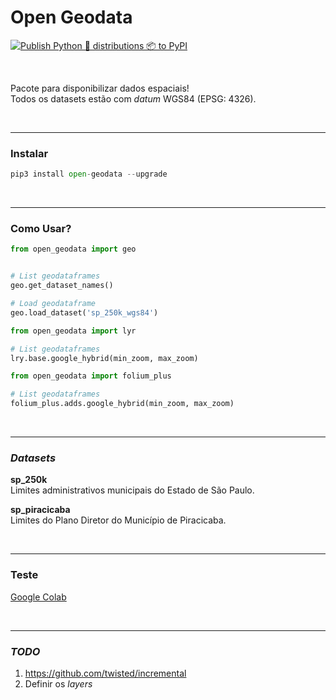 # Open Geodata

[![Publish Python 🐍 distributions 📦 to PyPI](https://github.com/open-geodata/open-geodata/actions/workflows/publish-to-pypi.yml/badge.svg)](https://github.com/open-geodata/open-geodata/actions/workflows/publish-to-pypi.yml)


<br>

Pacote para disponibilizar dados espaciais!
<br>
Todos os datasets estão com *datum* WGS84 (EPSG: 4326).

<br>

---

### Instalar

```python
pip3 install open-geodata --upgrade
```

<br>

---

### Como Usar?

```python
from open_geodata import geo


# List geodataframes
geo.get_dataset_names()

# Load geodataframe
geo.load_dataset('sp_250k_wgs84')
```



```python
from open_geodata import lyr

# List geodataframes
lry.base.google_hybrid(min_zoom, max_zoom)
```



```python
from open_geodata import folium_plus

# List geodataframes
folium_plus.adds.google_hybrid(min_zoom, max_zoom)
```



<br>

---

### *Datasets*

**sp_250k**
<br>
Limites administrativos municipais do Estado de São Paulo.

**sp_piracicaba**
<br>
Limites do Plano Diretor do Município de Piracicaba.

<br>

---

### Teste

[Google Colab](https://colab.research.google.com/drive/1s_w9t599OstJ0KS99NusH2EVGYa5twMh?usp=sharing)

<br>

---

### *TODO*

1. https://github.com/twisted/incremental
2. Definir os *layers*

